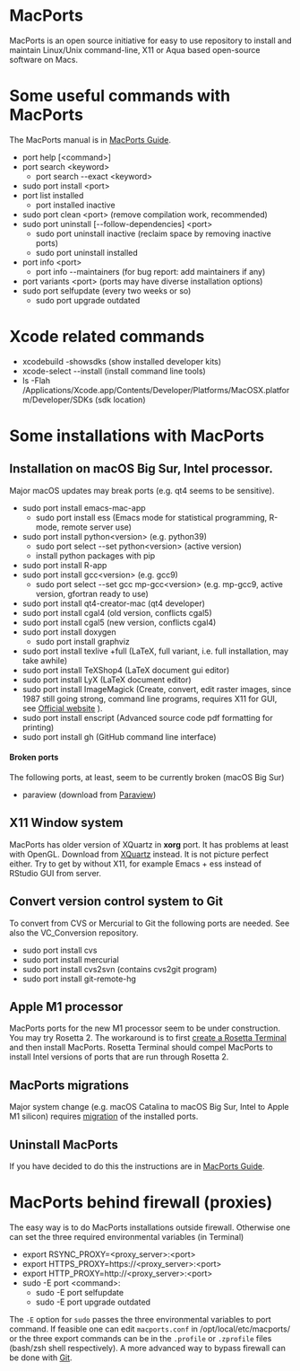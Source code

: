 # MacPorts
MacPorts is an open source initiative for easy to use repository to install and maintain
Linux/Unix command-line, X11 or Aqua based open-source software on Macs. 

# Some useful commands with MacPorts
The MacPorts manual is in [MacPorts Guide](https://guide.macports.org).
+ port help \[\<command\>\]
+ port search \<keyword\>
  + port search --exact \<keyword\>
+ sudo port install \<port\>
+ port list installed
  + port installed inactive 
+ sudo port clean \<port\> (remove compilation work, recommended)
+ sudo port uninstall \[--follow-dependencies\] \<port\>
  + sudo port uninstall inactive (reclaim space by removing inactive ports) 
  + sudo port uninstall installed
+ port info \<port\>
  + port info --maintainers (for bug report: add maintainers if any)    
+ port variants \<port\> (ports may have diverse installation options)
+ sudo port selfupdate (every two weeks or so)
  + sudo port upgrade outdated

# Xcode related commands
+ xcodebuild -showsdks (show installed developer kits)
+ xcode-select --install (install command line tools)
+ ls -Flah /Applications/Xcode.app/Contents/Developer/Platforms/MacOSX.platform/Developer/SDKs (sdk location)

# Some installations with MacPorts 
## Installation on macOS Big Sur, Intel processor. 
Major macOS updates may break ports (e.g. qt4 seems to be sensitive).

+ sudo port install emacs-mac-app
  + sudo port install ess (Emacs mode for statistical programming, R-mode, remote server use)   
+ sudo port install python\<version\> (e.g. python39)
  + sudo port select --set python\<version\> (active version)    
  + install python packages with pip 
+ sudo port install R-app
+ sudo port install gcc\<version\> (e.g. gcc9)
  + sudo port select --set gcc mp-gcc\<version\> (e.g. mp-gcc9, active version, gfortran ready to use)
+ sudo port install qt4-creator-mac (qt4 developer)
+ sudo port install cgal4 (old version, conflicts cgal5)
+ sudo port install cgal5 (new version, conflicts cgal4)
+ sudo port install doxygen
  + sudo port install graphviz
+ sudo port install texlive +full (LaTeX, full variant, i.e. full installation, may take awhile)
+ sudo port install TeXShop4 (LaTeX document gui editor)
+ sudo port install LyX (LaTeX document editor)
+ sudo port install ImageMagick (Create, convert, edit raster images, since 1987 still going strong, 
  command line programs, requires X11 for GUI, see [Official website](https://imagemagick.org) ).  
+ sudo port install enscript (Advanced source code pdf formatting for printing)
+ sudo port install gh (GitHub command line interface)

#### Broken ports 
The following ports, at least, seem to be currently broken (macOS Big Sur)
+ paraview (download from [Paraview](https://paraview.org))

## X11 Window system
MacPorts has older version of XQuartz in **xorg** port. It has problems at least with OpenGL. 
Download from [XQuartz](https://www.xquartz.org) instead. It is not picture perfect either. 
Try to get by without X11, for example Emacs + ess instead of RStudio GUI from server. 

## Convert version control system to Git
To convert from CVS or Mercurial to Git the following ports are needed. See also the VC_Conversion repository.
+ sudo port install cvs
+ sudo port install mercurial
+ sudo port install cvs2svn (contains cvs2git program)
+ sudo port install git-remote-hg

## Apple M1 processor
MacPorts ports for the new M1 processor seem to be under construction. You may try Rosetta 2.
The workaround is to first [create a Rosetta Terminal](https://dev.to/courier/tips-and-tricks-to-setup-your-apple-m1-for-development-547g) and then install MacPorts. Rosetta Terminal should compel MacPorts to install Intel versions of ports that are run through Rosetta 2.

## MacPorts migrations
Major system change (e.g. macOS Catalina to macOS Big Sur, Intel to Apple M1 silicon) requires 
[migration](https://trac.macports.org/wiki/Migration) of the installed ports. 

## Uninstall MacPorts
If you have decided to do this the instructions are in [MacPorts Guide](https://guide.macports.org/#installing.macports.uninstalling).

# MacPorts behind firewall (proxies)
The easy way is to do MacPorts installations outside firewall. Otherwise one can set 
the three required environmental variables (in Terminal)

+ export RSYNC_PROXY=\<proxy_server\>:\<port\>
+ export HTTPS_PROXY=https://\<proxy_server\>:\<port\>
+ export HTTP_PROXY=http://\<proxy_server\>:\<port\>
+ sudo -E port \<command\>:
  + sudo -E port selfupdate
  + sudo -E port upgrade outdated

The `-E` option for `sudo` passes the three environmental variables to port command. If feasible
one can edit `macports.conf` in /opt/local/etc/macports/ or the three export commands can be 
in the `.profile` or `.zprofile` files (bash/zsh shell respectively). A more advanced way to bypass 
firewall can be done with [Git](https://trac.macports.org/wiki/howto/SyncingWithGit).
